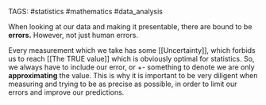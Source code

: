 TAGS: #statistics #mathematics #data_analysis 

When looking at our data and making it presentable, there are bound to be **errors.** However, not just human errors. 

Every measurement which we take has some [[Uncertainty]], which forbids us to reach [[The TRUE value]] which is obviously optimal for statistics. So, we always have to include our error, or +- something to denote we are only **approximating** the value. This is why it is important to be very diligent when measuring and trying to be as precise as possible, in order to limit our errors and improve our predictions. 

